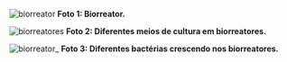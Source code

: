 ![biorreator](https://github.com/user-attachments/assets/2e98afaf-0574-49ef-9ef8-180ebf656d42)
**Foto 1: Biorreator.**

![biorreatores](https://github.com/user-attachments/assets/46aebb53-b4ee-4bda-9f2d-7509483886c8)
**Foto 2: Diferentes meios de cultura em biorreatores.**

![biorreator_](https://github.com/user-attachments/assets/b332b76d-97ea-4746-a370-67a0d2b0a6cf)
**Foto 3: Diferentes bactérias crescendo nos  biorreatores.**

